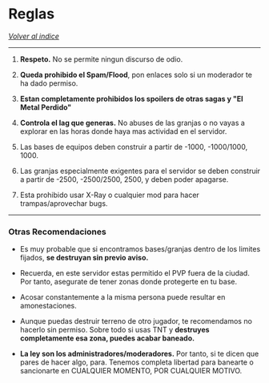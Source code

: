 # Reglas

[*Volver al indice*](https://github.com/rudahee/SE-Guides/blob/main/Indice.md)

---

1. **Respeto.** No se permite ningun discurso de odio.

2. **Queda prohibido el Spam/Flood**, pon enlaces solo si un moderador te ha dado permiso.

3. **Estan completamente prohibidos los spoilers de otras sagas y "El Metal Perdido"**

4. **Controla el lag que generas.** No abuses de las granjas o no vayas a explorar en las horas donde haya mas actividad en el servidor.

5. Las bases de equipos deben construir a partir de -1000, -1000/1000, 1000.

6. Las granjas especialmente exigentes para el servidor se deben construir a partir de -2500, -2500/2500, 2500, y deben poder apagarse.

7. Esta prohibido usar X-Ray o cualquier mod para hacer trampas/aprovechar bugs.

--- 

### Otras Recomendaciones

* Es muy probable que si encontramos bases/granjas dentro de los limites fijados, **se destruyan sin previo aviso.**

* Recuerda, en este servidor estas permitido el PVP fuera de la ciudad. Por tanto, asegurate de tener zonas donde protegerte en tu base.


* Acosar constantemente a la misma persona puede resultar en amonestaciones.


* Aunque puedas destruir terreno de otro jugador, te recomendamos no hacerlo sin permiso. Sobre todo si usas TNT y **destruyes completamente esa zona, puedes acabar baneado.**


* **La ley son los administradores/moderadores.** Por tanto, si te dicen que pares de hacer algo, para. Tenemos completa libertad para banearte o sancionarte en CUALQUIER MOMENTO, POR CUALQUIER MOTIVO.
